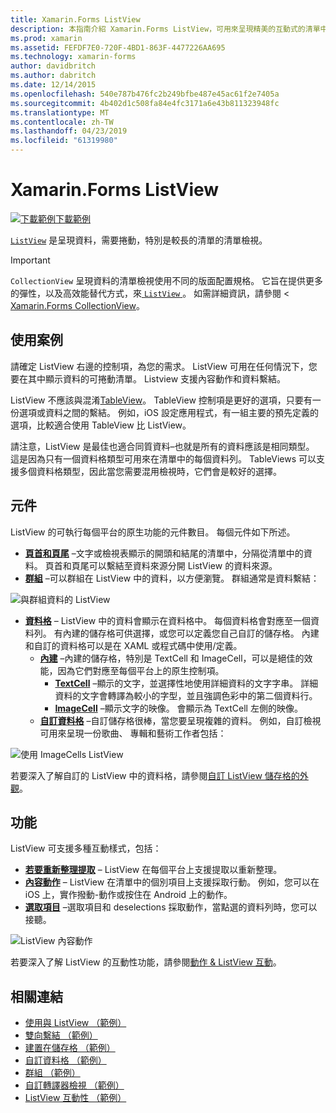 ```yaml
---
title: Xamarin.Forms ListView
description: 本指南介紹 Xamarin.Forms ListView，可用來呈現精美的互動式的清單中的資料。
ms.prod: xamarin
ms.assetid: FEFDF7E0-720F-4BD1-863F-4477226AA695
ms.technology: xamarin-forms
author: davidbritch
ms.author: dabritch
ms.date: 12/14/2015
ms.openlocfilehash: 540e787b476fc2b249bfbe487e45ac61f2e7405a
ms.sourcegitcommit: 4b402d1c508fa84e4fc3171a6e43b811323948fc
ms.translationtype: MT
ms.contentlocale: zh-TW
ms.lasthandoff: 04/23/2019
ms.locfileid: "61319980"
---
```

# <a name="xamarinforms-listview"></a>Xamarin.Forms ListView

[![下載範例](~/media/shared/download.png)下載範例](https://developer.xamarin.com/samples/WorkingWithListview)

[`ListView`](xref:Xamarin.Forms.ListView) 是呈現資料，需要捲動，特別是較長的清單的清單檢視。

> [!IMPORTANT]
> `CollectionView` 呈現資料的清單檢視使用不同的版面配置規格。 它旨在提供更多的彈性，以及高效能替代方式，來[ `ListView` ](xref:Xamarin.Forms.ListView)。 如需詳細資訊，請參閱 < [Xamarin.Forms CollectionView](~/xamarin-forms/user-interface/collectionview/index.md)。

## <a name="use-cases"></a>使用案例

請確定 ListView 右邊的控制項，為您的需求。 ListView 可用在任何情況下，您要在其中顯示資料的可捲動清單。 Listview 支援內容動作和資料繫結。

ListView 不應該與混淆[TableView](~/xamarin-forms/user-interface/tableview.md)。 TableView 控制項是更好的選項，只要有一份選項或資料之間的繫結。 例如，iOS 設定應用程式，有一組主要的預先定義的選項，比較適合使用 TableView 比 ListView。

請注意，ListView 是最佳也適合同質資料&ndash;也就是所有的資料應該是相同類型。 這是因為只有一個資料格類型可用來在清單中的每個資料列。 TableViews 可以支援多個資料格類型，因此當您需要混用檢視時，它們會是較好的選擇。

## <a name="components"></a>元件
ListView 的可執行每個平台的原生功能的元件數目。 每個元件如下所述。

- **[頁首和頁尾](customizing-list-appearance.md#Headers_and_Footers)** &ndash;文字或檢視表顯示的開頭和結尾的清單中，分隔從清單中的資料。 頁首和頁尾可以繫結至資料來源分開 ListView 的資料來源。
- **[群組](customizing-list-appearance.md#Grouping)** &ndash;可以群組在 ListView 中的資料，以方便瀏覽。 群組通常是資料繫結：

![](images/grouping-depth.png "與群組資料的 ListView")

- **[資料格](customizing-cell-appearance.md)** &ndash; ListView 中的資料會顯示在資料格中。 每個資料格會對應至一個資料列。 有內建的儲存格可供選擇，或您可以定義您自己自訂的儲存格。 內建和自訂的資料格可以是在 XAML 或程式碼中使用/定義。
  - **[內建](customizing-cell-appearance.md#Built_in_Cells)** &ndash;內建的儲存格，特別是 TextCell 和 ImageCell，可以是絕佳的效能，因為它們對應至每個平台上的原生控制項。
       - **[TextCell](customizing-cell-appearance.md#TextCell)**  &ndash;顯示的文字，並選擇性地使用詳細資料的文字字串。 詳細資料的文字會轉譯為較小的字型，並且強調色彩中的第二個資料行。
       - **[ImageCell](customizing-cell-appearance.md#ImageCell)**  &ndash;顯示文字的映像。 會顯示為 TextCell 左側的映像。
  - **[自訂資料格](customizing-cell-appearance.md#customcells)** &ndash;自訂儲存格很棒，當您要呈現複雜的資料。 例如，自訂檢視可用來呈現一份歌曲、 專輯和藝術工作者包括：

![](images/image-cell-default.png "使用 ImageCells ListView")

若要深入了解自訂的 ListView 中的資料格，請參閱[自訂 ListView 儲存格的外觀](customizing-cell-appearance.md)。

## <a name="functionality"></a>功能
ListView 可支援多種互動樣式，包括：

- **[若要重新整理提取](interactivity.md#Pull_to_Refresh)** &ndash; ListView 在每個平台上支援提取以重新整理。
- **[內容動作](interactivity.md#Context_Actions)** &ndash; ListView 在清單中的個別項目上支援採取行動。 例如，您可以在 iOS 上，實作撥動-動作或按住在 Android 上的動作。
- **[選取項目](interactivity.md#selectiontaps)** &ndash;選取項目和 deselections 採取動作，當點選的資料列時，您可以接聽。

![](images/context-default.png "ListView 內容動作")

若要深入了解 ListView 的互動性功能，請參閱[動作 & ListView 互動](interactivity.md)。

## <a name="related-links"></a>相關連結

- [使用與 ListView （範例）](https://developer.xamarin.com/samples/WorkingWithListview)
- [雙向繫結 （範例）](https://developer.xamarin.com/samples/xamarin-forms/UserInterface/ListView/SwitchEntryTwoBinding)
- [建置在儲存格 （範例）](https://developer.xamarin.com/samples/xamarin-forms/UserInterface/ListView/BuiltInCells)
- [自訂資料格 （範例）](https://developer.xamarin.com/samples/xamarin-forms/UserInterface/ListView/CustomCells)
- [群組 （範例）](https://developer.xamarin.com/samples/xamarin-forms/UserInterface/ListView/Grouping)
- [自訂轉譯器檢視 （範例）](https://developer.xamarin.com/samples/xamarin-forms/UserInterface/ListView/WorkingWithListviewNative)
- [ListView 互動性 （範例）](https://developer.xamarin.com/samples/xamarin-forms/UserInterface/ListView/interactivity)
